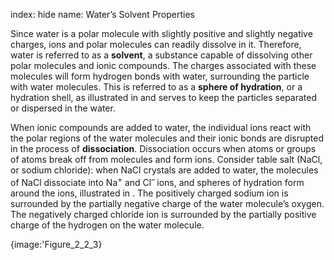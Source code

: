 index: hide
name: Water’s Solvent Properties

Since water is a polar molecule with slightly positive and slightly negative charges, ions and polar molecules can readily dissolve in it. Therefore, water is referred to as a  **solvent**, a substance capable of dissolving other polar molecules and ionic compounds. The charges associated with these molecules will form hydrogen bonds with water, surrounding the particle with water molecules. This is referred to as a  **sphere of hydration**, or a hydration shell, as illustrated in  and serves to keep the particles separated or dispersed in the water.

When ionic compounds are added to water, the individual ions react with the polar regions of the water molecules and their ionic bonds are disrupted in the process of  **dissociation**. Dissociation occurs when atoms or groups of atoms break off from molecules and form ions. Consider table salt (NaCl, or sodium chloride): when NaCl crystals are added to water, the molecules of NaCl dissociate into Na<sup>+</sup> and Cl<sup>– </sup> ions, and spheres of hydration form around the ions, illustrated in . The positively charged sodium ion is surrounded by the partially negative charge of the water molecule’s oxygen. The negatively charged chloride ion is surrounded by the partially positive charge of the hydrogen on the water molecule.


{image:'Figure_2_2_3}
        
